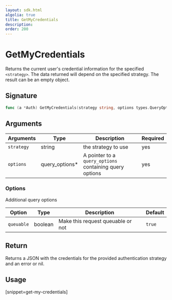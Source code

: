 ```yaml
---
layout: sdk.html
algolia: true
title: GetMyCredentials
description:
order: 200
---
```


# GetMyCredentials

Returns the current user's credential information for the specified `<strategy>`. The data returned will depend on the specified strategy. The result can be an empty object.

## Signature

```go
func (a *Auth) GetMyCredentials(strategy string, options types.QueryOptions) (json.RawMessage, error)
```

## Arguments

| Arguments    | Type    | Description | Required
|--------------|---------|-------------|----------
| `strategy` | string | the strategy to use    | yes
| `options`  | query_options*    | A pointer to a `query_options` containing query options | yes       |

### **Options**

Additional query options

| Option     | Type    | Description                       | Default |
| ---------- | ------- | --------------------------------- | ------- |
| `queuable` | boolean | Make this request queuable or not | `true`  |

## Return

Returns a JSON with the credentials for the provided authentication strategy and an error or nil.

## Usage

[snippet=get-my-credentials]
